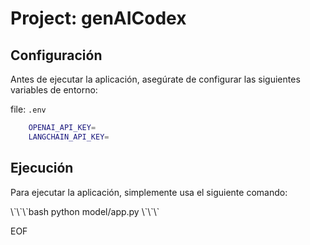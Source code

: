 Project: genAICodex
=================

## Configuración

Antes de ejecutar la aplicación, asegúrate de configurar las siguientes variables de entorno:

file: `.env`

```bash
    OPENAI_API_KEY=
    LANGCHAIN_API_KEY=
```

## Ejecución

Para ejecutar la aplicación, simplemente usa el siguiente comando:

\\\`\\\`\\\`bash
python model/app.py
\\\`\\\`\\\`

EOF

